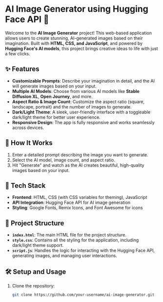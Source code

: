 # AI Image Generator using Hugging Face API 🎨

Welcome to the **AI Image Generator** project! This web-based application allows users to create stunning, AI-generated images based on their imagination. Built with **HTML, CSS, and JavaScript**, and powered by **Hugging Face's AI models**, this project brings creative ideas to life with just a few clicks.

## ✨ Features

- **Customizable Prompts**: Describe your imagination in detail, and the AI will generate images based on your input.
- **Multiple AI Models**: Choose from various AI models like **Stable Diffusion XL**, **Open Journey**, and more.
- **Aspect Ratio & Image Count**: Customize the aspect ratio (square, landscape, portrait) and the number of images to generate.
- **Dark/Light Theme**: A sleek, user-friendly interface with a toggleable dark/light theme for better user experience.
- **Responsive Design**: The app is fully responsive and works seamlessly across devices.

## 🚀 How It Works

1. Enter a detailed prompt describing the image you want to generate.
2. Select the AI model, image count, and aspect ratio.
3. Hit "Generate" and watch as the AI creates beautiful, high-quality images based on your input.

## 🔧 Tech Stack

- **Frontend**: HTML, CSS (with CSS variables for theming), JavaScript
- **API Integration**: Hugging Face API for AI image generation
- **Styling**: Google Fonts, Remix Icons, and Font Awesome for icons

## 📂 Project Structure

- **`index.html`**: The main HTML file for the project structure.
- **`style.css`**: Contains all the styling for the application, including dark/light theme support.
- **`script.js`**: Handles the logic for interacting with the Hugging Face API, generating images, and managing user interactions.

## 🛠️ Setup and Usage

1. Clone the repository:
   ```bash
   git clone https://github.com/your-username/ai-image-generator.git
